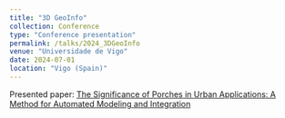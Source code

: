 ```yaml
---
title: "3D GeoInfo"
collection: Conference
type: "Conference presentation"
permalink: /talks/2024_3DGeoInfo
venue: "Universidade de Vigo"
date: 2024-07-01
location: "Vigo (Spain)"
---
```


Presented paper: [The Significance of Porches in Urban Applications: A Method for Automated Modeling and Integration](https://doi.org/10.5194/isprs-archives-XLVIII-4-W11-2024-9-2024)

<!--
[More information here]()
-->

